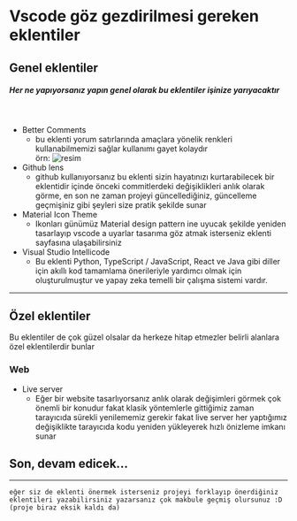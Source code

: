# Vscode göz gezdirilmesi gereken eklentiler

## Genel eklentiler
##### Her ne yapıyorsanız yapın genel olarak bu eklentiler işinize yarıyacaktır 
<br>

* Better Comments
    * bu eklenti yorum satırlarında amaçlara yönelik renkleri kullanabilmemizi sağlar kullanımı gayet kolaydır <br>
    örn:
    ![resim](https://media.discordapp.net/attachments/1006512281791766571/1016409078261624853/unknown.png)
* Github lens
    * github kullanıyorsanız bu eklenti sizin hayatınızı kurtarabilecek bir eklentidir içinde önceki commitlerdeki değişiklikleri anlık olarak görme, en son ne zaman projeyi güncellediğiniz, güncelleme geçmişiniz gibi şeyleri size pratik şekilde sunar
* Material Icon Theme
    *  Ikonları günümüz Material design pattern ine uyucak şekilde yeniden tasarlayıp vscode a uyarlar tasarıma göz atmak isterseniz eklenti sayfasına ulaşabilirsiniz
* Visual Studio Intellicode
    * Bu eklenti Python, TypeScript / JavaScript, React ve Java gibi diller için akıllı kod tamamlama önerileriyle yardımcı olmak için oluşturulmuştur ve yapay zeka temelli bir çalışma sistemi vardır.
---
## Özel eklentiler
Bu eklentiler de çok güzel olsalar da herkeze hitap etmezler belirli alanlara özel eklentilerdir bunlar
<br>

### Web
* Live server 
    * Eğer bir website tasarlıyorsanız anlık olarak değişimleri görmek çok önemli bir konudur fakat klasik yöntemlerle gittiğimiz zaman tarayıcıda sürekli yenilememiz gerekir fakat live server her yaptığımız değişiklikte tarayıcıda kodu yeniden yükleyerek hızlı önizleme imkanı sunar

## Son, devam edicek...
---
 ~~~
 eğer siz de eklenti önermek isterseniz projeyi forklayıp önerdiğiniz eklentileri yazabilirsiniz yazarsanız çok makbule geçmiş olursunuz :D (proje biraz eksik kaldı da)
~~~
<!-- 
! Eklenilicek eklentiler buraya

-->

